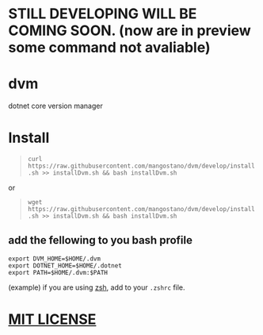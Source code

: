 # STILL DEVELOPING WILL BE COMING SOON. (now are in preview some command not avaliable)

# dvm
dotnet core version manager

# Install

> `curl https://raw.githubusercontent.com/mangostano/dvm/develop/install.sh >> installDvm.sh && bash installDvm.sh`  

or   

> `wget https://raw.githubusercontent.com/mangostano/dvm/develop/install.sh >> installDvm.sh && bash installDvm.sh`
## add the fellowing to you bash profile 
```
export DVM_HOME=$HOME/.dvm
export DOTNET_HOME=$HOME/.dotnet
export PATH=$HOME/.dvm:$PATH
```
(example) if you are using [zsh](https://github.com/robbyrussell/oh-my-zsh), add to your `.zshrc` file.

# [MIT LICENSE](./LICENSE)
